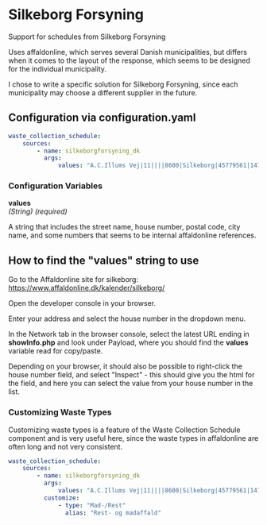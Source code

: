 # Silkeborg Forsyning

Support for schedules from Silkeborg Forsyning

Uses affaldonline, which serves several Danish municipalities, but differs when it comes to the layout of the response, which seems to be designed for the individual municipality.

I chose to write a specific solution for Silkeborg Forsyning, since each municipality may choose a different supplier in the future.

## Configuration via configuration.yaml

```yaml
waste_collection_schedule:
    sources:
        - name: silkeborgforsyning_dk
          args:
              values: "A.C.Illums Vej|11||||8600|Silkeborg|45779561|1471144|0"
```

### Configuration Variables

**values**  
_(String) (required)_

A string that includes the street name, house number, postal code, city name, and some numbers that seems to be internal affaldonline references. 

## How to find the "values" string to use

Go to the Affaldonline site for silkeborg: https://www.affaldonline.dk/kalender/silkeborg/

Open the developer console in your browser.

Enter your address and select the house number in the dropdown menu.

In the Network tab in the browser console, select the latest URL ending in **showInfo.php** and look under Payload, where you should find the **values** variable read for copy/paste.

Depending on your browser, it should also be possible to right-click the house number field, and select "Inspect" - this should give you the html for the field, and here you can select the value from your house number in the list.

### Customizing Waste Types

Customizing waste types is a feature of the Waste Collection Schedule component and is very useful here, since the waste types in affaldonline are often long and not very consistent.

```yaml
waste_collection_schedule:
    sources:
        - name: silkeborgforsyning_dk
          args:
              values: "A.C.Illums Vej|11||||8600|Silkeborg|45779561|1471144|0"
          customize:
              - type: "Mad-/Rest"
                alias: "Rest- og madaffald"
```
